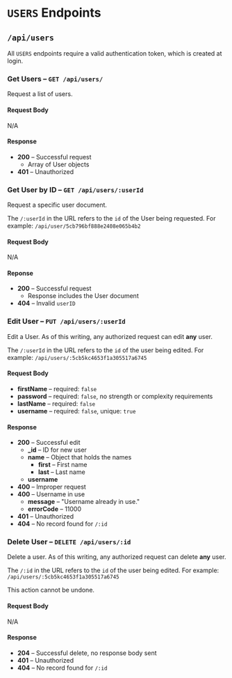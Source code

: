 # `USERS` Endpoints
## `/api/users`

All `USERS` endpoints require a valid authentication token, which is created at login.

### Get Users – `GET /api/users/`
Request a list of users.

#### Request Body
N/A

#### Response
* **200** – Successful request
  * Array of User objects
* **401** – Unauthorized

### Get User by ID – `GET /api/users/:userId`
Request a specific user document.

The `/:userId` in the URL refers to the `id` of the User being requested.
For example: `/api/user/5cb796bf888e2408e065b4b2`

#### Request Body
N/A

#### Reponse
* **200** – Successful request
  * Response includes the User document
* **404** – Invalid `userID`

### Edit User – `PUT /api/users/:userId`
Edit a User. As of this writing, any authorized request can edit **any** user.

The `/:userId` in the URL refers to the `id` of the user being edited.
For example: `/api/users/:5cb5kc4653f1a305517a6745`

#### Request Body
* **firstName** – required: `false`
* **password** – required: `false`, no strength or complexity requirements
* **lastName** – required: `false`
* **username** – required: `false`, unique: `true`

#### Response
* **200** – Successful edit
  * **_id** – ID for new user
  * **name** – Object that holds the names
    * **first** – First name
    * **last** – Last name
  * **username**
* **400** – Improper request
* **400** – Username in use
  * **message** – "Username already in use."
  * **errorCode** – 11000
* **401** – Unauthorized
* **404** – No record found for `/:id`

### Delete User – `DELETE /api/users/:id`
Delete a user. As of this writing, any authorized request can delete **any** user.

The `/:id` in the URL refers to the `id` of the user being edited.
For example: `/api/users/:5cb5kc4653f1a305517a6745`

This action cannot be undone.

#### Request Body
N/A

#### Response
* **204** – Successful delete, no response body sent
* **401** – Unauthorized
* **404** – No record found for `/:id`